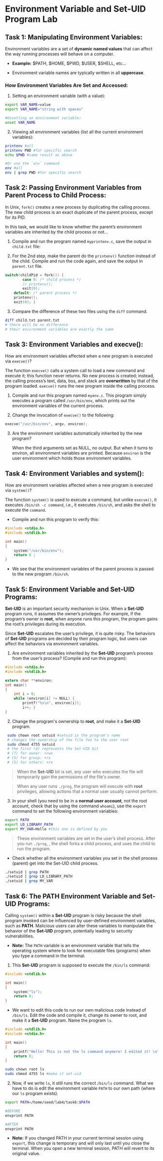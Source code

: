# Environment Variable and Set-UID Program Lab

## Task 1: Manipulating Environment Variables:
Environment variables are a set of **dynamic named values** that can affect the way running processes will behave on a computer.

- **Example:** $PATH, $HOME, $PWD, $USER, $SHELL, etc...

- Environment variable names are typically written in all **uppercase**.

### How Environment Variables Are Set and Accessed:
1) Setting an environment variable (with a value):
```bash
export VAR_NAME=value
export VAR_NAME="string with spaces"

#Unsetting an environment variable:
unset VAR_NAME
```
2) Viewing all environment variables (list all the current environment variables):
```bash
printenv #all
printenv PWD #for specific search
echo $PWD #same result as above

#Or use the `env` command
env #all
env | grep PWD #for specific search
```
##  Task 2: Passing Environment Variables from Parent Process to Child Process:
In Unix, `fork()` creates a new process by duplicating the calling process. The new child process is an exact duplicate of the parent process, except for its PID.

In this task, we would like to know whether the parent’s environment variables are inherited by the child process or not...

1. Compile and run the program named `myprintenv.c`, save the output in `child.txt` file:

2) For the 2nd step, make the parent do the `printenv()` function instead of the child. Compile and run the code again, and save the output in `parent.txt` file.
```c
switch(childPid = fork()) {
        case 0: /* child process */
        // printenv(); 
        exit(0);
    default: /* parent process */
    printenv(); 
    exit(0); }
```

3) Compare the difference of these two files using the `diff` command.
```bash
diff child.txt parent.txt
# there will be no difference
# their environment variables are exactly the same
```
## Task 3: Environment Variables and execve():
How are environment variables affected when a new program is executed via `execve()`?

The function `execve()` calls a system call to load a new command and execute it; this function never returns. No new process is created; instead, the calling process’s text, data, bss, and stack are **overwritten** by that of the program loaded. `execve()` runs the new program inside the calling process.

1) Compile and run this program named `myenv.c`. This program simply executes a program called `/usr/bin/env`, which prints out the environment variables of the current process.

2) Change the invocation of `execve()` to the following:
```c
execve("/usr/bin/env", argv, environ);
```

3) Are the environment variables automatically inherited by the new program?
    
    When the third arguments set as NULL, no output. But when it turns to environ, all environment variables are printed. Because `environ` is the user environment which holds those environment variables.

##  Task 4: Environment Variables and system(): 
How are environment variables affected when a new program is executed via `system()`?

The function `system()` is used to execute a command, but unlike `execve()`, it executes `/bin/sh -c command`, i.e., it executes `/bin/sh`, and asks the shell to execute the `command`.

- Compile and run this program to verify this:
```c
#include <stdio.h>
#include <stdlib.h>

int main()
{
    system("/usr/bin/env");
    return 0 ;
}
```

- We see that the environment variables of the parent process is passed to the new program `/bin/sh`.

## Task 5: Environment Variable and Set-UID Programs:
**Set-UID** is an important security mechanism in Unix. When a **Set-UID** program runs, it assumes the owner’s privileges. For example, if the program’s owner is **root**, when anyone runs this program, the program gains the root’s privileges during its execution. 

Since **Set-UID** escalates the user’s privilege, it is quite risky. The behaviors of **Set-UID** programs are decided by their program logic, but users can affect the behaviors via environment variables.

1) Are environment variables inherited by the **Set-UID** program’s process from the user’s process? (Compile and run this program):
```c
#include <stdio.h>
#include <stdlib.h>

extern char **environ;
int main()
{
    int i = 0;
    while (environ[i] != NULL) {
        printf("%s\n", environ[i]);
        i++; }
}
```
2) Change the program's ownership to **root**, and make it a **Set-UID** program.
```bash
 sudo chown root setuid #setuid is the program's name
 # changes the ownership of the file foo to the user root
 sudo chmod 4755 setuid 
 # the first (4) represents the Set-UID bit
 # (7) for owner: +rwx
 # (5) for group: +rx
 # (5) for others: +rx
```
> When the **Set-UID** bit is set, any user who executes the file will temporarily gain the permissions of the file's owner.

> When any user runs `./prog`, the program will execute with **root** privileges, allowing actions that a normal user usually cannot perform.

3) In your shell (you need to be in a **normal user account**, not the root account, check that by using the command `whoami`), use the `export`
command to set the following environment variables:
```bash
export PATH
export LD_LIBRARY_PATH
export MY_VAR=Hello #this one is defined by you
```
> These environment variables are set in the user’s shell process. After you run `./prog`, , the shell forks a child process, and uses the child to run the program.

- Check whether all the environment variables you set in the shell process (parent) get into the Set-UID child process.
```bash
./setuid | grep PATH
./setuid | grep LD_LIBRARY_PATH
./setuid | grep MY_VAR
```

## Task 6: The PATH Environment Variable and Set-UID Programs:
Calling `system()` within a **Set-UID** program is risky because the shell program invoked can be influenced by user-defined environment variables, such as **PATH**. Malicious users can alter these variables to manipulate the behavior of the **Set-UID** program, potentially leading to security vulnerabilities.

- **Note:** The `PATH` variable is an environment variable that tells the operating system where to look for executable files (programs) when you type a command in the terminal.

1) This **Set-UID** program is supposed to execute the `/bin/ls` command:
```c
#include <stdlib.h>

int main()
{
    system("ls");
    return 0;
}
```
- We want to edit this code to run our own malicious code instead of `/bin/ls`. Edit the code and compile it, change its owner to root, and make it a **Set-UID** program. Name the program `ls`.
```c
#include <stdlib.h>
#include <stdio.h>

int main()
{
    printf("Hello! This is not the ls command anymore! I edited it! \n");
    return 0;
}
```
```bash
sudo chown root ls 
sudo chmod 4755 ls #make it set-uid
```

2) Now, if we write `ls`, it still runs the correct `/bin/ls` command. What we have to do is edit the environment variable `PATH` to our own path (where our `ls` program exists).
```bash
export PATH=/home/seed/lab4/task6:$PATH
```
```bash
#BEFORE
envprint PATH

#AFTER
envprint PATH
```

- **Note:** If you changed PATH in your current terminal session using `export`, this change is temporary and will only last until you close the terminal. When you open a new terminal session, PATH will revert to its original value.